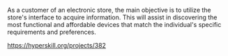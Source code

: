 As a customer of an electronic store, the main objective is to utilize the store's interface to acquire information. This will assist in discovering the most functional and affordable devices that match the individual's specific requirements and preferences.

https://hyperskill.org/projects/382